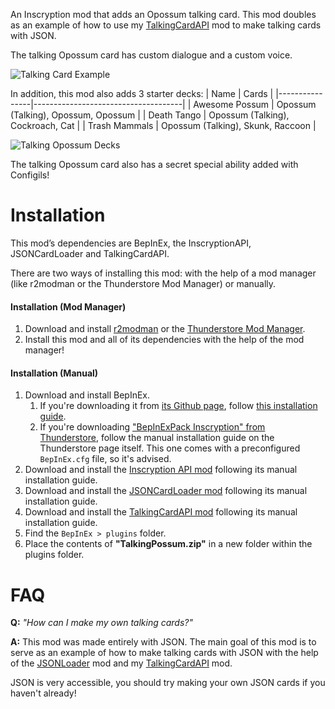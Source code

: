 An Inscryption mod that adds an Opossum talking card. This mod doubles as an example of how to use my [TalkingCardAPI](https://inscryption.thunderstore.io/package/KellyBetty/TalkingCardAPI/) mod to make talking cards with JSON.

The talking Opossum card has custom dialogue and a custom voice.

![Talking Card Example](https://i.imgur.com/QePllyT.gif)

In addition, this mod also adds 3 starter decks:
| Name           | Cards                               |
|----------------|-------------------------------------|
| Awesome Possum | Opossum (Talking), Opossum, Opossum |
| Death Tango    | Opossum (Talking), Cockroach, Cat   |
| Trash Mammals  | Opossum (Talking), Skunk, Raccoon   |

![Talking Opossum Decks](https://i.imgur.com/rlsiNAj.png)

The talking Opossum card also has a secret special ability added with Configils!

# Installation
This mod’s dependencies are BepInEx, the InscryptionAPI, JSONCardLoader and TalkingCardAPI.

There are two ways of installing this mod: with the help of a mod manager (like r2modman or the Thunderstore Mod Manager) or manually.

#### Installation (Mod Manager)
1. Download and install [r2modman](https://thunderstore.io/package/ebkr/r2modman/) or the [Thunderstore Mod Manager](https://www.overwolf.com/app/Thunderstore-Thunderstore_Mod_Manager).
2. Install this mod and all of its dependencies with the help of the mod manager! 

#### Installation (Manual)
1. Download and install BepInEx.
    1. If you're downloading it from [its Github page](https://github.com/BepInEx/BepInEx/releases), follow [this installation guide](https://docs.bepinex.dev/articles/user_guide/installation/index.html#where-to-download-bepinex).
    2. If you're downloading ["BepInExPack Inscryption" from Thunderstore](https://inscryption.thunderstore.io/package/BepInEx/BepInExPack_Inscryption/), follow the manual installation guide on the Thunderstore page itself. This one comes with a preconfigured `BepInEx.cfg` file, so it's advised.
3. Download and install the [Inscryption API mod](https://inscryption.thunderstore.io/package/API_dev/API/) following its manual installation guide.
4. Download and install the [JSONCardLoader mod](https://inscryption.thunderstore.io/package/MADH95Mods/JSONCardLoader/) following its manual installation guide.
5. Download and install the [TalkingCardAPI mod](https://inscryption.thunderstore.io/package/KellyBetty/TalkingCardAPI/) following its manual installation guide.
6. Find the `BepInEx > plugins` folder.
7. Place the contents of **"TalkingPossum.zip"** in a new folder within the plugins folder.

# FAQ

**Q:** *"How can I make my own talking cards?"*

**A:** This mod was made entirely with JSON. The main goal of this mod is to serve as an example of how to make talking cards with JSON with the help of the [JSONLoader](https://inscryption.thunderstore.io/package/MADH95Mods/JSONCardLoader/) mod and my [TalkingCardAPI](https://inscryption.thunderstore.io/package/KellyBetty/TalkingCardAPI/) mod.

JSON is very accessible, you should try making your own JSON cards if you haven't already!